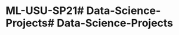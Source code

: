 # ML-USU-SP21#   D a t a - S c i e n c e - P r o j e c t s #   D a t a - S c i e n c e - P r o j e c t s  
 